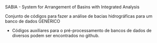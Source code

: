 SABIA - System for Arrangement of Basins with Integrated Analysis

Conjunto de códigos para fazer a análise de bacias hidrográficas para um banco de dados GENÉRICO

- Códigos auxiliares para o pré-processamento de bancos de dados de diversos podem ser encontrados no github.
